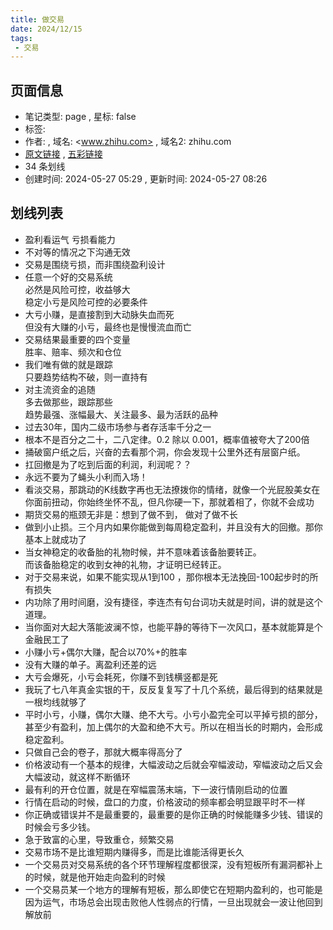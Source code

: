 ```yaml
---
title: 做交易
date: 2024/12/15
tags:
 - 交易
---
```


## 页面信息

- 笔记类型: page , 星标: false
- 标签:
- 作者:  , 域名: <www.zhihu.com> , 域名2: zhihu.com
- [原文链接](https://www.zhihu.com/question/462786621) , [五彩链接](https://marker.dotalk.cn/#/?noteidx=H8CMDD7)
- 34 条划线
- 创建时间: 2024-05-27 05:29 , 更新时间: 2024-05-27 08:26

## 划线列表

- 盈利看运气 亏损看能力
- 不对等的情况之下沟通无效
- 交易是围绕亏损，而非围绕盈利设计
- 任意一个好的交易系统  
  必然是风险可控，收益够大  
  稳定小亏是风险可控的必要条件
- 大亏小赚，是直接割到大动脉失血而死  
  但没有大赚的小亏，最终也是慢慢流血而亡
- 交易结果最重要的四个变量  
  胜率、赔率、频次和仓位
- 我们唯有做的就是跟踪  
  只要趋势结构不破，则一直持有
- 对主流资金的追随  
  多去做那些，跟踪那些  
  趋势最强、涨幅最大、关注最多、最为活跃的品种
- 过去30年，国内二级市场参与者存活率千分之一
- 根本不是百分之二十，二八定律。0.2 除以 0.001，概率值被夸大了200倍
- 捅破窗户纸之后，兴奋的去看那个洞，你会发现十公里外还有层窗户纸。
- 扛回撤是为了吃到后面的利润，利润呢？？
- 永远不要为了蝇头小利而入场！
- 看淡交易，那跳动的K线数字再也无法撩拨你的情绪，就像一个光屁股美女在你面前扭动，你始终坐怀不乱，但凡你硬一下，那就着相了，你就不会成功
- 期货交易的瓶颈无非是：想到了做不到， 做对了做不长
- 做到小止损。三个月内如果你能做到每周稳定盈利，并且没有大的回撤。那你基本上就成功了
- 当女神稳定的收备胎的礼物时候，并不意味着该备胎要转正。  
  而该备胎稳定的收到女神的礼物，才证明已经转正。
- 对于交易来说，如果不能实现从1到100 ，那你根本无法挽回-100起步时的所有损失
- 内功除了用时间磨，没有捷径，李连杰有句台词功夫就是时间，讲的就是这个道理。
- 当你面对大起大落能波澜不惊，也能平静的等待下一次风口，基本就能算是个金融民工了
- 小赚小亏+偶尔大赚，配合以70%+的胜率
- 没有大赚的单子。离盈利还差的远
- 大亏会爆死，小亏会耗死，你赚不到钱横竖都是死
- 我玩了七八年真金实银的干，反反复复写了十几个系统，最后得到的结果就是一根均线就够了
- 平时小亏，小赚，偶尔大赚、绝不大亏。小亏小盈完全可以平掉亏损的部分，甚至少有盈利，加上偶尔的大盈和绝不大亏。所以在相当长的时期内，会形成稳定盈利。
- 只做自己会的卷子，那就大概率得高分了
- 价格波动有一个基本的规律，大幅波动之后就会窄幅波动，窄幅波动之后又会大幅波动，就这样不断循环
- 最有利的开仓位置，就是在窄幅震荡末端，下一波行情刚启动的位置
- 行情在启动的时候，盘口的力度，价格波动的频率都会明显跟平时不一样
- 你正确或错误并不是最重要的，最重要的是你正确的时候能赚多少钱、错误的时候会亏多少钱。
- 急于致富的心里，导致重仓，频繁交易
- 交易市场不是比谁短期内赚得多，而是比谁能活得更长久
- 一个交易员对交易系统的各个环节理解程度都很深，没有短板所有漏洞都补上的时候，就是他开始走向盈利的时候
- 一个交易员某一个地方的理解有短板，那么即使它在短期内盈利的，也可能是因为运气，市场总会出现击败他人性弱点的行情，一旦出现就会一波让他回到解放前

‍
